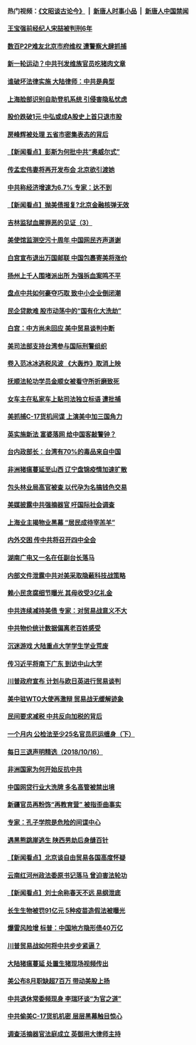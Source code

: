 #### 热门视频：[《文昭谈古论今》](https://github.com/gfw-breaker/wenzhao/blob/master/README.md?t=10180333) &nbsp;|&nbsp; [新唐人时事小品](https://github.com/gfw-breaker/ntdtv-comedy/blob/master/README.md?t=10180333) &nbsp;|&nbsp; [新唐人中国禁闻](https://github.com/gfw-breaker/ntdtv-news/blob/master/README.md?t=10180333)

#### [王宝强前经纪人宋喆被判刑6年](../pages/nsc413/n10791191.md?t=10180333) 


#### [数百P2P难友北京市府维权 遭警察大肆抓捕](../pages/nsc413/n10791146.md?t=10180333) 

#### [新一轮运动？中共刊发维族官员吃猪肉文章](../pages/nsc413/n10790788.md?t=10180333) 

#### [谁破坏法律实施 大陆律师：中共是典型](../pages/nsc413/n10782080.md?t=10180333) 

#### [上海脸部识别自助登机系统 引侵害隐私忧虑](../pages/nsc413/n10790913.md?t=10180333) 

#### [股价跌破1元 中弘或成A股史上首只退市股](../pages/nsc413/n10790776.md?t=10180333) 

#### [房峰辉被处理 五省市密集表态的背后](../pages/nsc413/n10790496.md?t=10180333) 

#### [【新闻看点】彭斯为何批中共“奥威尔式”](../pages/nsc413/n10790396.md?t=10180333) 

#### [传孟宏伟妻将再开发布会 北京欲引渡她](../pages/nsc413/n10790700.md?t=10180333) 

#### [中共称经济增速为6.7% 专家：达不到](../pages/nsc413/n10790375.md?t=10180333) 

#### [【新闻看点】抛美债报复?北京金融核弹无效](../pages/nsc413/n10790123.md?t=10180333) 

#### [吉林监狱血腥罪恶的见证（3）](../pages/nsc413/n10789518.md?t=10180333) 

#### [美使馆监测空污十周年 中国网民齐声道谢](../pages/nsc413/n10790522.md?t=10180333) 

#### [白宫宣布退出万国邮联 中国包裹寄美将涨价](../pages/nsc413/n10790183.md?t=10180333) 

#### [扬州上千人围堵派出所 为强拆血案鸣不平](../pages/nsc413/n10790445.md?t=10180333) 

#### [盘点中共如何豪夺巧取 致中小企业倒闭潮](../pages/nsc413/n10790121.md?t=10180333) 

#### [民企贷款难 股市动荡中的“国有化大洗劫”](../pages/nsc413/n10790306.md?t=10180333) 

#### [白宫：中方尚未回应 美中贸易谈判中断](../pages/nsc413/n10790308.md?t=10180333) 

#### [美司法部支持台湾参与国际刑警组织](../pages/nsc413/n10790030.md?t=10180333) 

#### [卷入范冰冰逃税风波 《大轰炸》取消上映](../pages/nsc413/n10789958.md?t=10180333) 

#### [抚顺法轮功学员金顺女被看守所折磨致死](../pages/nsc413/n10784870.md?t=10180333) 

#### [女车主在私家车上贴司法独立标语 遭批捕](../pages/nsc413/n10789392.md?t=10180333) 

#### [美抓捕C-17货机间谍 上演美中加三国角力](../pages/nsc413/n10787846.md?t=10180333) 

#### [英实施新法 富婆落网 给中国客敲警钟？](../pages/nsc413/n10789908.md?t=10180333) 

#### [台内政部长：台湾有70%的毒品来自中国](../pages/nsc413/n10788785.md?t=10180333) 

#### [非洲猪瘟蔓延至山西 辽宁盘锦疫情加速扩散](../pages/nsc413/n10789254.md?t=10180333) 


#### [包头林业局高官被查 以代孕为名搞钱色交易](../pages/nsc413/n10789381.md?t=10180333) 

#### [美媒披露中共强摘器官 吁国际社会调查](../pages/nsc413/n10789337.md?t=10180333) 

#### [上海业主揭物业黑幕 “居民成待宰羔羊”](../pages/nsc413/n10788075.md?t=10180333) 

#### [内外交困 传中共将召开四中全会](../pages/nsc413/n10789067.md?t=10180333) 

#### [湖南广电又一名在任副台长落马](../pages/nsc413/n10788986.md?t=10180333) 

#### [内部文件泄露中共对美采取隐蔽科技战策略](../pages/nsc413/n10788564.md?t=10180333) 

#### [赖小民贪腐细节曝光 其母收受3亿礼金](../pages/nsc413/n10788941.md?t=10180333) 

#### [中共连续减持美债 专家：对贸易战意义不大](../pages/nsc413/n10788856.md?t=10180333) 

#### [中共物价统计数据偏离老百姓感受](../pages/nsc413/n10787621.md?t=10180333) 

#### [沉迷游戏 大陆重点大学学生学业荒废](../pages/nsc413/n10787397.md?t=10180333) 

#### [传习近平将南下广东 到访中山大学](../pages/nsc413/n10788617.md?t=10180333) 

#### [川普政府宣布 计划与欧日英进行贸易谈判](../pages/nsc413/n10788496.md?t=10180333) 

#### [美中驻WTO大使再激辩 贸易战无缓解迹象](../pages/nsc413/n10787893.md?t=10180333) 

#### [民间要求减税 中共反向加税的背后](../pages/nsc413/n10786778.md?t=10180333) 

#### [一个月内 公检法至少25名官员厄运缠身（下）](../pages/nsc413/n10766978.md?t=10180333) 

#### [每日三退声明精选（2018/10/16）](../pages/nsc413/n10788498.md?t=10180333) 

#### [非洲国家为何开始反抗中共](../pages/nsc413/n10788253.md?t=10180333) 

#### [中国网贷行业大洗牌 多名高管被禁出境](../pages/nsc413/n10788061.md?t=10180333) 

#### [新疆官员再粉饰“再教育营” 被指歪曲事实](../pages/nsc413/n10788067.md?t=10180333) 

#### [专家：孔子学院是危险的间谍中心](../pages/nsc413/n10746252.md?t=10180333) 

#### [遇黑熊跳崖逃生 陕西男劫后身缝百针](../pages/nsc413/n10788168.md?t=10180333) 

#### [【新闻看点】北京谈自由贸易各国高度怀疑](../pages/nsc413/n10787737.md?t=10180333) 

#### [云南红河州政法委原书记落马 曾迫害法轮功](../pages/nsc413/n10788054.md?t=10180333) 

#### [【新闻看点】刘士余称春天不远 易纲泄底](../pages/nsc413/n10787735.md?t=10180333) 

#### [长生生物被罚91亿元 5种疫苗造假法被曝光](../pages/nsc413/n10787716.md?t=10180333) 

#### [爆雷风险增 标普：中国地方隐形债40万亿](../pages/nsc413/n10787844.md?t=10180333) 

#### [川普贸易战如何将中共步步紧逼？](../pages/nsc413/n10787983.md?t=10180333) 

#### [大陆猪瘟蔓延 处置生猪现场视频传出](../pages/nsc413/n10787847.md?t=10180333) 

#### [美公布8月职缺超7百万 带动美股上扬](../pages/nsc413/n10787888.md?t=10180333) 

#### [中共退休常委频现身 李瑞环谈“为官之道”](../pages/nsc413/n10787899.md?t=10180333) 

#### [中共偷美C-17货机机密 层层黑幕触目惊心](../pages/nsc413/n10787673.md?t=10180333) 

#### [调查活摘器官法庭成立 英御用大律师主持](../pages/nsc413/n10787477.md?t=10180333) 

